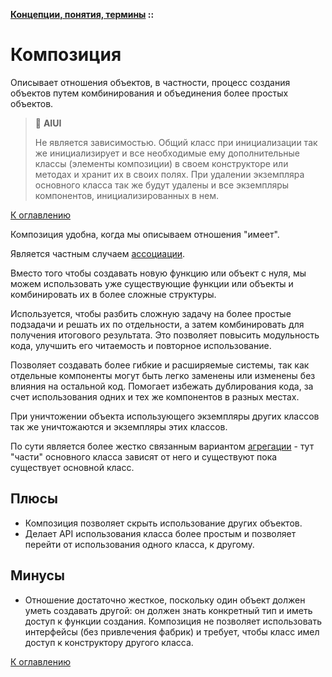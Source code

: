 **[Концепции, понятия, термины](../README.md#concepts) ::**
# Композиция

Описывает отношения объектов, в частности, процесс создания объектов путем комбинирования и объединения более простых объектов.

> :thinking: **AIUI**
>
> Не является зависимостью. Общий класс при инициализации так же инициализирует и все необходимые ему дополнительные классы (элементы композиции) в своем конструкторе или методах и хранит их в своих полях. При удалении экземпляра основного класса так же будут удалены и все экземпляры компонентов, инициализированных в нем.

[К оглавлению](../README.md#concepts)

Композиция удобна, когда мы описываем отношения "имеет".

Является частным случаем [ассоциации](association.md).

Вместо того чтобы создавать новую функцию или объект с нуля, мы можем использовать уже существующие функции или объекты и комбинировать их в более сложные структуры.

Используется, чтобы разбить сложную задачу на более простые подзадачи и решать их по отдельности, а затем комбинировать для получения итогового результата. Это позволяет повысить модульность кода, улучшить его читаемость и повторное использование.

Позволяет создавать более гибкие и расширяемые системы, так как отдельные компоненты могут быть легко заменены или изменены без влияния на остальной код. Помогает избежать дублирования кода, за счет использования одних и тех же компонентов в разных местах.

При уничтожении объекта использующего экземпляры других классов так же уничтожаются и экземпляры этих классов.

По сути является более жестко связанным вариантом [агрегации](aggregation.md) - тут "части" основного класса зависят от него и существуют пока существует основной класс.

## Плюсы
- Композиция позволяет скрыть использование других объектов.
- Делает API использования класса более простым и позволяет перейти от использования одного класса, к другому.

## Минусы
- Отношение достаточно жесткое, поскольку один объект должен уметь создавать другой: он должен знать конкретный тип и иметь доступ к функции создания. Композиция не позволяет использовать интерфейсы (без привлечения фабрик) и требует, чтобы класс имел доступ к конструктору другого класса.

[К оглавлению](../README.md#concepts)

